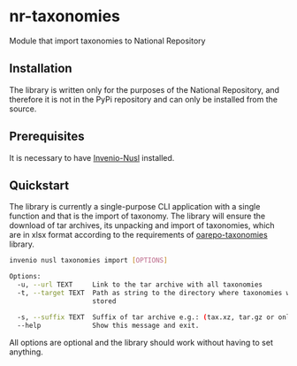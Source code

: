 # nr-taxonomies
Module that import taxonomies to National Repository

## Installation

The library is written only for the purposes of the National Repository, and therefore it is not in the PyPi repository
and can only be installed from the source.

## Prerequisites
It is necessary to have
[Invenio-Nusl](https://github.com/Narodni-repozitar/invenio-nusl) installed.

## Quickstart

The library is currently a single-purpose CLI application with a single function and that is the import of taxonomy.
The library will ensure the download of tar archives, its unpacking and import of taxonomies,
which are in xlsx format according to the requirements of
[oarepo-taxonomies](https://github.com/oarepo/oarepo-taxonomies) library.

```bash
invenio nusl taxonomies import [OPTIONS]

Options:
  -u, --url TEXT     Link to the tar archive with all taxonomies
  -t, --target TEXT  Path as string to the directory where taxonomies will be
                     stored

  -s, --suffix TEXT  Suffix of tar archive e.g.: (tax.xz, tar.gz or only tar
  --help             Show this message and exit.

```
All options are optional and the library should work without having to set anything.
